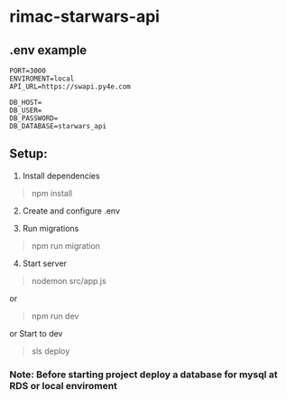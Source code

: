 # rimac-starwars-api

## .env example

```
PORT=3000
ENVIROMENT=local
API_URL=https://swapi.py4e.com

DB_HOST=
DB_USER=
DB_PASSWORD=
DB_DATABASE=starwars_api
```

## Setup:

1. Install dependencies

> npm install

2. Create and configure .env

3. Run migrations

> npm run migration

4. Start server

> nodemon src/app.js

or

> npm run dev

or Start to dev

> sls deploy

### Note: Before starting project deploy a database for mysql at RDS or local enviroment
